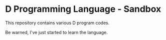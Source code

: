 D Programming Language - Sandbox
================================

This repository contains various D program codes.

Be warned, I've just started to learn the language.
